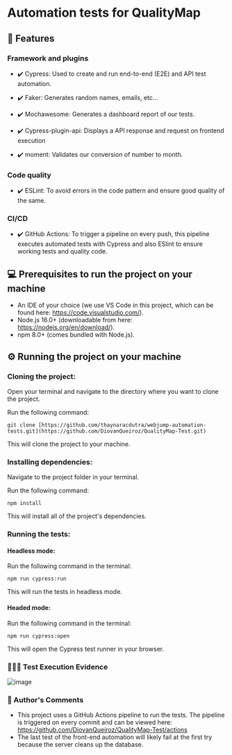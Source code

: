 # Automation tests for QualityMap

## 🚀 Features 
### Framework and plugins
* ✔️ Cypress: Used to create and run end-to-end (E2E) and API test automation.

* ✔️ Faker: Generates random names, emails, etc...

* ✔️ Mochawesome: Generates a dashboard report of our tests.

* ✔️ Cypress-plugin-api: Displays a API  response and request on frontend execution

* ✔️ moment: Validates our conversion of number to month.

### Code quality
* ✔️ ESLint: To avoid errors in the code pattern and ensure good quality of the same.

### CI/CD
* ✔️ GitHub Actions: To trigger a pipeline on every push, this pipeline executes automated tests with Cypress and also ESlint to ensure working tests and quality code.


## 💻 Prerequisites to run the project on your machine

* An IDE of your choice (we use VS Code in this project, which can be found here: https://code.visualstudio.com/).
* Node.js 16.0+ (downloadable from here: https://nodejs.org/en/download/).
* npm 8.0+ (comes bundled with Node.js).


## ⚙️ Running the project on your machine

### Cloning the project:

Open your terminal and navigate to the directory where you want to clone the project.

Run the following command:
```
git clone [https://github.com/thaynaracdutra/webjump-automation-tests.git](https://github.com/DiovanQueiroz/QualityMap-Test.git)
```
This will clone the project to your machine.


### Installing dependencies:


Navigate to the project folder in your terminal.

Run the following command:
```
npm install
```
This will install all of the project's dependencies.


### Running the tests:

#### Headless mode:

Run the following command in the terminal:
```
npm run cypress:run
```
This will run the tests in headless mode.


#### Headed mode:


Run the following command in the terminal:
```
npm run cypress:open
```
This will open the Cypress test runner in your browser.



### 👩🏽‍💻 Test Execution Evidence


![image](https://github.com/DiovanQueiroz/QualityMap-Test/assets/98119854/2dcd05ed-9288-4dc9-8bd3-8b5ce8a8d692)




### 💬 Author's Comments

* This project uses a GitHub Actions pipeline to run the tests. The pipeline is triggered on every commit and can be viewed here: https://github.com/DiovanQueiroz/QualityMap-Test/actions
* The last test of the front-end automation will likely fail at the first try because the server cleans up the database.
